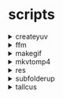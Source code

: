 # scripts

<details>
  <summary>createyuv</summary>
  <span>create yuv file of a video to then pass it to vmaf</span>
</details>
<details>
  <summary>ffm</summary>
  <span>shortcut of a full ffmpeg cmd</span>
</details>
<details>
  <summary>makegif</summary>
  <span>create a gif from a video w/ ffmpeg, also gifski integration if you want better quality</span>
</details>
<details>
  <summary>mkvtomp4</summary>
  <span>bulk remux (same as obs remux)</span>
</details>
<details>
  <summary>res</summary>
  <span>quickly output common resolution</span>
</details>
<details>
  <summary>subfolderup</summary>
  <span>Move up each files in sub folder</span>
</details>
<details>
  <summary>tallcus</summary>
  <span>transcode all/specified videos with custom parameters</span>
</details>
